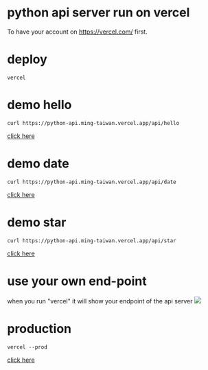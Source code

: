 # python api server run on vercel
To have your account on https://vercel.com/ first.
# deploy
```
vercel
```
# demo hello
```
curl https://python-api.ming-taiwan.vercel.app/api/hello
```
[click here](https://python-api.ming-taiwan.vercel.app/api/hello)
# demo date
```
curl https://python-api.ming-taiwan.vercel.app/api/date
```
[click here](https://python-api.ming-taiwan.vercel.app/api/date)
# demo star
```
curl https://python-api.ming-taiwan.vercel.app/api/star
```
[click here](https://python-api.ming-taiwan.vercel.app/api/star)
# use your own end-point
when you run "vercel" it will show your endpoint of the api server
![](https://paper-attachments.dropbox.com/s_ABC4EF72CAE6330A7110BF5598F7628D572897B760F2581D1EDFC941719A6DF4_1602345294957_Screen+Shot+2020-10-10+at+11.54.31+PM.png)

# production
```
vercel --prod
```
[click here](https://python-api-alpha.vercel.app/api/star)
